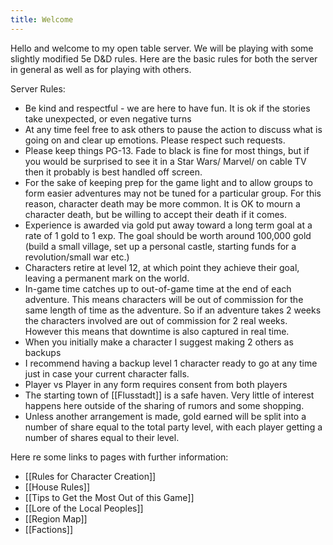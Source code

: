 ```yaml
---
title: Welcome
---
```


Hello and welcome to my open table server. We will be playing with some slightly modified 5e D&D rules. Here are the basic rules for both the server in general as well as for playing with others.

Server Rules:
- Be kind and respectful - we are here to have fun. It is ok if the stories take unexpected, or even negative turns
- At any time feel free to ask others to  pause the action to discuss what is going on and clear up emotions. Please respect such requests.
- Please keep things PG-13. Fade to black is fine for most things, but if you would be surprised to see it in a Star Wars/ Marvel/ on cable TV then it probably is best handled off screen.
- For the sake of keeping prep for the game light and to allow groups to form easier adventures may not be tuned for a particular group. For this reason, character death may be more common. It is OK to mourn a character death, but be willing to accept their death if it comes.
- Experience is awarded via gold put away toward a long term goal at a rate of 1 gold to 1 exp. The goal should be worth around 100,000 gold (build a small village, set up a personal castle, starting funds for a revolution/small war etc.)
- Characters retire at level 12, at which point they achieve their goal, leaving a permanent mark on the world.
- In-game time catches up to out-of-game time at the end of each adventure.  This means characters will be out of commission for the same length of time as the adventure. So if an adventure takes 2 weeks the characters involved are out of commission for 2 real weeks. However this means that downtime is also captured in real time.
- When you initially make a character I suggest making 2 others as backups
- I recommend having a backup level 1 character ready to go at any time just in case your current character falls.
- Player vs Player in any form requires consent from both players
- The starting town of [[Flusstadt]] is a safe haven. Very little of interest happens here outside of the sharing of rumors and some shopping.
- Unless another arrangement is made, gold earned will be split into a number of share equal to the total party level, with each player getting a number of shares equal to their level. 

Here re some links to pages with further information:
- [[Rules for Character Creation]]
- [[House Rules]]
- [[Tips to Get the Most Out of this Game]]
- [[Lore of the Local Peoples]]
- [[Region Map]]
- [[Factions]]